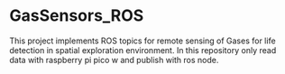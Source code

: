 # GasSensors_ROS
This project implements ROS topics  for remote sensing of Gases for life detection in spatial exploration environment. In this repository only read data with raspberry pi pico w and publish with ros node.
